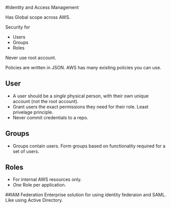 #Identity and Access Management

Has Global scope across AWS.

Security for
* Users
* Groups
* Roles

Never use root account.

Policies are written in JSON. AWS has many existing policies you can use.

## User
* A user should be a *single* physical person, with their own unique account (not the root account). 
* Grant users the exact permissions they need for their role. Least privelage principle.
* Never commit credentials to a repo.


## Groups
* Groups contain users. Form groups based on functionality required for a set of users.

## Roles
* For internal AWS resources only.
* *One* Role per application.

##IAM Federation
Enterprise solution for using identity federaion and SAML. Like using Active Directory.


